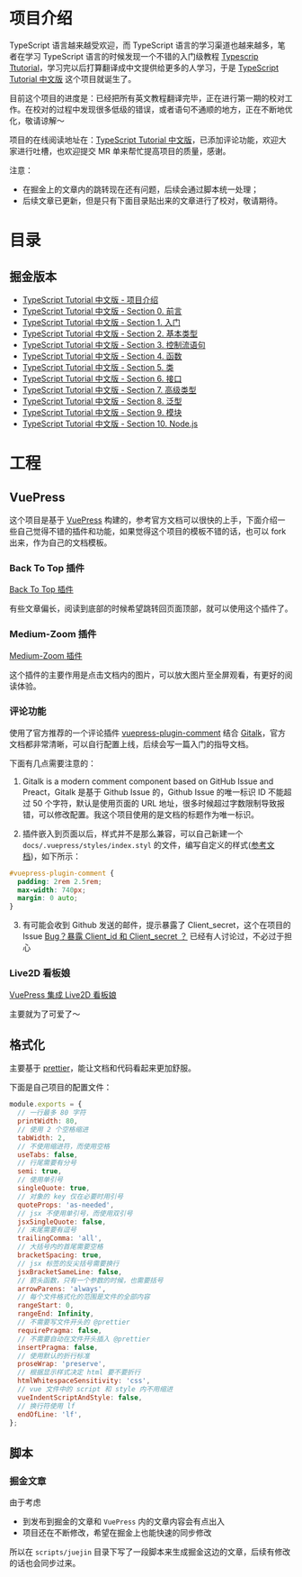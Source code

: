 # 项目介绍

TypeScript 语言越来越受欢迎，而 TypeScript 语言的学习渠道也越来越多，笔者在学习 TypeScript 语言的时候发现一个不错的入门级教程 [Typescrip Ttutorial](https://www.typescripttutorial.net/)，学习完以后打算翻译成中文提供给更多的人学习，于是 [TypeScript Tutorial 中文版](https://github.com/cody1991/TypeScript-Tutorial) 这个项目就诞生了。

目前这个项目的进度是：已经把所有英文教程翻译完毕，正在进行第一期的校对工作。在校对的过程中发现很多低级的错误，或者语句不通顺的地方，正在不断地优化，敬请谅解～

项目的在线阅读地址在：[TypeScript Tutorial 中文版](https://cody1991.github.io/TypeScript-Tutorial/)，已添加评论功能，欢迎大家进行吐槽，也欢迎提交 MR 单来帮忙提高项目的质量，感谢。

注意：

- 在掘金上的文章内的跳转现在还有问题，后续会通过脚本统一处理；
- 后续文章已更新，但是只有下面目录贴出来的文章进行了校对，敬请期待。

# 目录

## 掘金版本

- [TypeScript Tutorial 中文版 - 项目介绍](https://juejin.cn/post/6984281217168310302)
- [TypeScript Tutorial 中文版 - Section 0. 前言](https://juejin.cn/post/6984281996449021966)
- [TypeScript Tutorial 中文版 - Section 1. 入门](https://juejin.cn/post/6984290303880478757)
- [TypeScript Tutorial 中文版 - Section 2. 基本类型](https://juejin.cn/post/6984309148553445406)
- [TypeScript Tutorial 中文版 - Section 3. 控制流语句](https://juejin.cn/post/6984313301530312734)
- [TypeScript Tutorial 中文版 - Section 4. 函数](https://juejin.cn/post/6984313766053675022)
- [TypeScript Tutorial 中文版 - Section 5. 类](https://juejin.cn/post/6984313923902111781)
- [TypeScript Tutorial 中文版 - Section 6. 接口](https://juejin.cn/post/6984313984061505567)
- [TypeScript Tutorial 中文版 - Section 7. 高级类型](https://juejin.cn/post/6984314053757763592)
- [TypeScript Tutorial 中文版 - Section 8. 泛型](https://juejin.cn/post/6984314162402820133)
- [TypeScript Tutorial 中文版 - Section 9. 模块](https://juejin.cn/post/6984314312739258398)
- [TypeScript Tutorial 中文版 - Section 10. Node.js](https://juejin.cn/post/6984314534802489352)

# 工程

## VuePress

这个项目是基于 [VuePress](https://vuepress.vuejs.org/) 构建的，参考官方文档可以很快的上手，下面介绍一些自己觉得不错的插件和功能，如果觉得这个项目的模板不错的话，也可以 fork 出来，作为自己的文档模板。

### Back To Top 插件

[Back To Top 插件](https://vuepress.vuejs.org/zh/plugin/official/plugin-back-to-top.html)

有些文章偏长，阅读到底部的时候希望跳转回页面顶部，就可以使用这个插件了。

### Medium-Zoom 插件

[Medium-Zoom 插件](https://vuepress.vuejs.org/zh/plugin/official/plugin-medium-zoom.html)

这个插件的主要作用是点击文档内的图片，可以放大图片至全屏观看，有更好的阅读体验。

### 评论功能

使用了官方推荐的一个评论插件 [vuepress-plugin-comment](https://github.com/dongyuanxin/vuepress-plugin-comment) 结合 [Gitalk](https://github.com/gitalk/gitalk)，官方文档都非常清晰，可以自行配置上线，后续会写一篇入门的指导文档。

下面有几点需要注意的：

1. Gitalk is a modern comment component based on GitHub Issue and Preact，Gitalk 是基于 Github Issue 的，Github Issue 的唯一标识 ID 不能超过 50 个字符，默认是使用页面的 URL 地址，很多时候超过字数限制导致报错，可以修改配置。我这个项目使用的是文档的标题作为唯一标识。

2. 插件嵌入到页面以后，样式并不是那么兼容，可以自己新建一个 `docs/.vuepress/styles/index.styl` 的文件，编写自定义的样式([参考文档](https://vuepress.vuejs.org/config/#styling))，如下所示：

```css
#vuepress-plugin-comment {
  padding: 2rem 2.5rem;
  max-width: 740px;
  margin: 0 auto;
}
```

3. 有可能会收到 Github 发送的邮件，提示暴露了 Client_secret，这个在项目的 Issue [Bug？暴露 Client_id 和 Client_secret ？](https://github.com/gitalk/gitalk/issues/150) 已经有人讨论过，不必过于担心

### Live2D 看板娘

[VuePress 集成 Live2D 看板娘](https://github.com/JoeyBling/vuepress-plugin-helper-live2d)

主要就为了可爱了～

## 格式化

主要基于 [prettier](https://prettier.io/)，能让文档和代码看起来更加舒服。

下面是自己项目的配置文件：

```js
module.exports = {
  // 一行最多 80 字符
  printWidth: 80,
  // 使用 2 个空格缩进
  tabWidth: 2,
  // 不使用缩进符，而使用空格
  useTabs: false,
  // 行尾需要有分号
  semi: true,
  // 使用单引号
  singleQuote: true,
  // 对象的 key 仅在必要时用引号
  quoteProps: 'as-needed',
  // jsx 不使用单引号，而使用双引号
  jsxSingleQuote: false,
  // 末尾需要有逗号
  trailingComma: 'all',
  // 大括号内的首尾需要空格
  bracketSpacing: true,
  // jsx 标签的反尖括号需要换行
  jsxBracketSameLine: false,
  // 箭头函数，只有一个参数的时候，也需要括号
  arrowParens: 'always',
  // 每个文件格式化的范围是文件的全部内容
  rangeStart: 0,
  rangeEnd: Infinity,
  // 不需要写文件开头的 @prettier
  requirePragma: false,
  // 不需要自动在文件开头插入 @prettier
  insertPragma: false,
  // 使用默认的折行标准
  proseWrap: 'preserve',
  // 根据显示样式决定 html 要不要折行
  htmlWhitespaceSensitivity: 'css',
  // vue 文件中的 script 和 style 内不用缩进
  vueIndentScriptAndStyle: false,
  // 换行符使用 lf
  endOfLine: 'lf',
};
```

## 脚本

### 掘金文章

由于考虑

- 到发布到掘金的文章和 `VuePress` 内的文章内容会有点出入
- 项目还在不断修改，希望在掘金上也能快速的同步修改

所以在 `scripts/juejin` 目录下写了一段脚本来生成掘金这边的文章，后续有修改的话也会同步过来。
